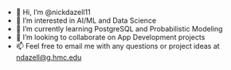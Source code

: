 - 👋 Hi, I’m @nickdazell11
- 👀 I’m interested in AI/ML and Data Science
- 🌱 I’m currently learning PostgreSQL and Probabilistic Modeling
- 💞️ I’m looking to collaborate on App Development projects
- 📫 Feel free to email me with any questions or project ideas at ndazell@g.hmc.edu
